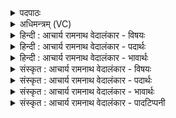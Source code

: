 <details><summary>पदपाठः</summary>

स꣣ह꣡स्र꣢धारः। स꣣ह꣡स्र꣢। धा꣣रः। पवते। समुद्रः꣢। स꣣म्। उद्रः꣢। वा꣣चमीङ्खयः꣢। वा꣣चम्। ईङ्खयः꣢। सो꣡मः꣢꣯। प꣡तिः꣢꣯। र꣣यीणा꣢म्। स꣡खा꣢꣯। स। खा꣣। इ꣡न्द्र꣢꣯स्य। दि꣣वे꣡दि꣢वे। दि꣣वे꣢। दि꣣वे। ८७४।
</details>

<details><summary>अधिमन्त्रम् (VC)</summary>

- पवमानः सोमः
- ययातिर्नाहुषः
- अनुष्टुप्
- गान्धारः
</details>

<details><summary>हिन्दी : आचार्य रामनाथ वेदालंकार - विषयः</summary>

अगले मन्त्र में परमात्मा और आचार्य का विषय है।
</details>

<details><summary>हिन्दी : आचार्य रामनाथ वेदालंकार - पदार्थः</summary>

पदार्थान्वयभाषाः -  (समुद्रः) आनन्द वा ज्ञान का समुद्र, (वाचमीङ्खयः) वाणी को प्रेरित करनेवाला, (रयीणां पतिः) श्रेष्ठ गुण,कर्म,स्वभाव रूप धनों का स्वामी, (इन्द्रस्य सखा) जीवात्मा का सखा (सोमः) परमात्मा वा आचार्य (दिवे दिवे) प्रतिदिन (सहस्रधारः) हजारों धाराओं से उमड़ता हुआ (पवते) उपासकों वा शिष्यों के प्रति आनन्दरस वा ज्ञानरस को प्रवाहित करता है ॥३॥
</details>

<details><summary>हिन्दी : आचार्य रामनाथ वेदालंकार - भावार्थः</summary>

भावार्थभाषाः -  परमेश्वर श्रेष्ठ उपासकों को प्राप्त होकर उनके प्रति मधुर आनन्दरस को और आचार्य श्रेष्ठ शिष्यों को प्राप्त होकर उनके प्रति मधुर ज्ञानरस को प्रवाहित करता है ॥३॥
</details>

<details><summary>संस्कृत : आचार्य रामनाथ वेदालंकार - विषयः</summary>

अथ परमात्मविषय आचार्यविषयश्चोच्यते।
</details>

<details><summary>संस्कृत : आचार्य रामनाथ वेदालंकार - पदार्थः</summary>

पदार्थान्वयभाषाः -  (समुद्रः) आनन्दस्य ज्ञानस्य वा पारावारः, (वाचमीङ्खयः) वाचः प्रेरयिता।[ईखि गतौ,ण्यन्तः,वाचम् ईङ्खयति प्रेरयति सः।], (रयीणां पतिः) सद्गुणकर्मस्वभावरूपाणां धनानामधीश्वरः, (इन्द्रस्य सखा) जीवात्मनः सुहृत् (सोमः) परमात्मा आचार्यो वा (दिवे दिवे) प्रतिदिनम् (सहस्रधारः) सहस्रधाराभिः उद्वेल्लितः सन् (पवते) उपासकान् शिष्यान् वा प्रति आनन्दरसं ज्ञानरसं वा प्रवाहयति ॥३॥
</details>

<details><summary>संस्कृत : आचार्य रामनाथ वेदालंकार - भावार्थः</summary>

भावार्थभाषाः -  परमेश्वरः सदुपासकान् प्राप्य तान् प्रति मधुरमानन्दरसम्,आचार्यश्च सच्छिष्यान् प्राप्य तान् प्रति मधुरं ज्ञानरसं प्रवाहयति ॥३॥
</details>

<details><summary>संस्कृत : आचार्य रामनाथ वेदालंकार - पादटिप्पनी</summary>

टिप्पणी:   १. ऋ० ९।१०१।६,अथ० २०।१३७।६,उभयत्र ‘सोमः॒ पती॑’ इति पाठः।
</details>